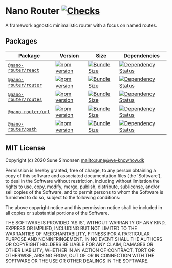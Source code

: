 # Nano Router [![Checks](https://github.com/sunesimonsen/nano-router/workflows/Checks/badge.svg)](https://github.com/sunesimonsen/nano-router/actions?query=workflow%3AChecks+branch%3Amaster)

A framework agnostic minimalistic router with a focus on named routes.

## Packages

| Package                                  | Version                                               | Size                                                   | Dependencies                                                             |
| ---------------------------------------- | ----------------------------------------------------- | ------------------------------------------------------ | ------------------------------------------------------------------------ |
| [`@nano-router/react`](packages/react)   | [![npm version][react npm version]][react npm link]   | [![Bundle Size][react size bundle]][react size link]   | [![Dependency Status][react dependency status]][react dependency link]   |
| [`@nano-router/router`](packages/router) | [![npm version][router npm version]][router npm link] | [![Bundle Size][router size bundle]][router size link] | [![Dependency Status][router dependency status]][router dependency link] |
| [`@nano-router/routes`](packages/routes) | [![npm version][routes npm version]][routes npm link] | [![Bundle Size][routes size bundle]][routes size link] | [![Dependency Status][routes dependency status]][routes dependency link] |
| [`@nano-router/url`](packages/url)       | [![npm version][url npm version]][url npm link]       | [![Bundle Size][url size bundle]][url size link]       | [![Dependency Status][url dependency status]][url dependency link]       |
| [`@nano-router/path`](packages/path)     | [![npm version][path npm version]][path npm link]     | [![Bundle Size][path size bundle]][path size link]     | [![Dependency Status][path dependency status]][path dependency link]     |

[react npm version]: https://flat.badgen.net/npm/v/@nano-router/react
[react npm link]: https://www.npmjs.com/package/@nano-router/react
[react size bundle]: https://flat.badgen.net/bundlephobia/minzip/@nano-router/react
[react size link]: https://bundlephobia.com/result?p=@nano-router/react
[react dependency status]: https://flat.badgen.net/david/dep/sunesimonsen/nano-router/packages/react
[react dependency link]: https://david-dm.org/sunesimonsen/nano-router?path=packages/react
[router npm version]: https://flat.badgen.net/npm/v/@nano-router/router
[router npm link]: https://www.npmjs.com/package/@nano-router/router
[router size bundle]: https://flat.badgen.net/bundlephobia/minzip/@nano-router/router
[router size link]: https://bundlephobia.com/result?p=@nano-router/router
[router dependency status]: https://flat.badgen.net/david/dep/sunesimonsen/nano-router/packages/router
[router dependency link]: https://david-dm.org/sunesimonsen/nano-router?path=packages/router
[routes npm version]: https://flat.badgen.net/npm/v/@nano-router/routes
[routes npm link]: https://www.npmjs.com/package/@nano-router/routes
[routes size bundle]: https://flat.badgen.net/bundlephobia/minzip/@nano-router/routes
[routes size link]: https://bundlephobia.com/result?p=@nano-router/routes
[routes dependency status]: https://flat.badgen.net/david/dep/sunesimonsen/nano-router/packages/routes
[routes dependency link]: https://david-dm.org/sunesimonsen/nano-router?path=packages/routes
[url npm version]: https://flat.badgen.net/npm/v/@nano-router/url
[url npm link]: https://www.npmjs.com/package/@nano-router/url
[url size bundle]: https://flat.badgen.net/bundlephobia/minzip/@nano-router/url
[url size link]: https://bundlephobia.com/result?p=@nano-router/url
[url dependency status]: https://flat.badgen.net/david/dep/sunesimonsen/nano-router/packages/url
[url dependency link]: https://david-dm.org/sunesimonsen/nano-router?path=packages/url
[path npm version]: https://flat.badgen.net/npm/v/@nano-router/path
[path npm link]: https://www.npmjs.com/package/@nano-router/path
[path size bundle]: https://flat.badgen.net/bundlephobia/minzip/@nano-router/path
[path size link]: https://bundlephobia.com/result?p=@nano-router/path
[path dependency status]: https://flat.badgen.net/david/dep/sunesimonsen/nano-router/packages/path
[path dependency link]: https://david-dm.org/sunesimonsen/nano-router?path=packages/path

## MIT License

Copyright (c) 2020 Sune Simonsen <mailto:sune@we-knowhow.dk>

Permission is hereby granted, free of charge, to any person obtaining
a copy of this software and associated documentation files (the
'Software'), to deal in the Software without restriction, including
without limitation the rights to use, copy, modify, merge, publish,
distribute, sublicense, and/or sell copies of the Software, and to
permit persons to whom the Software is furnished to do so, subject to
the following conditions:

The above copyright notice and this permission notice shall be
included in all copies or substantial portions of the Software.

THE SOFTWARE IS PROVIDED 'AS IS', WITHOUT WARRANTY OF ANY KIND,
EXPRESS OR IMPLIED, INCLUDING BUT NOT LIMITED TO THE WARRANTIES OF
MERCHANTABILITY, FITNESS FOR A PARTICULAR PURPOSE AND
NONINFRINGEMENT. IN NO EVENT SHALL THE AUTHORS OR COPYRIGHT HOLDERS BE
LIABLE FOR ANY CLAIM, DAMAGES OR OTHER LIABILITY, WHETHER IN AN ACTION
OF CONTRACT, TORT OR OTHERWISE, ARISING FROM, OUT OF OR IN CONNECTION
WITH THE SOFTWARE OR THE USE OR OTHER DEALINGS IN THE SOFTWARE.

